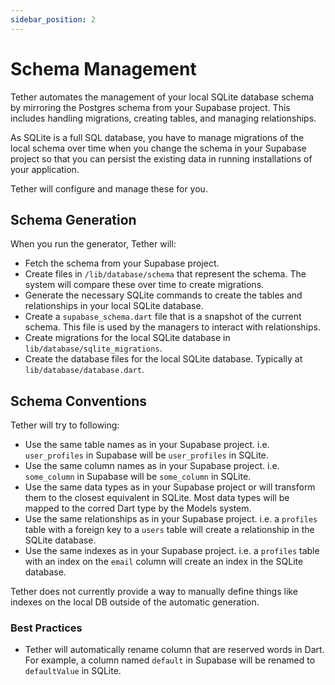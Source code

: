 ```yaml
---
sidebar_position: 2
---
```


# Schema Management

Tether automates the management of your local SQLite database schema by
mirroring the Postgres schema from your Supabase project. This includes handling
migrations, creating tables, and managing relationships.

As SQLite is a full SQL database, you have to manage migrations of the local
schema over time when you change the schema in your Supabase project so that you
can persist the existing data in running installations of your application.

Tether will configure and manage these for you.

## Schema Generation

When you run the generator, Tether will:

- Fetch the schema from your Supabase project.
- Create files in `/lib/database/schema` that represent the schema. The system
  will compare these over time to create migrations.
- Generate the necessary SQLite commands to create the tables and relationships
  in your local SQLite database.
- Create a `supabase_schema.dart` file that is a snapshot of the current schema.
  This file is used by the managers to interact with relationships.
- Create migrations for the local SQLite database in
  `lib/database/sqlite_migrations`.
- Create the database files for the local SQLite database. Typically at
  `lib/database/database.dart`.

## Schema Conventions

Tether will try to following:

- Use the same table names as in your Supabase project. i.e. `user_profiles` in
  Supabase will be `user_profiles` in SQLite.
- Use the same column names as in your Supabase project. i.e. `some_column` in
  Supabase will be `some_column` in SQLite.
- Use the same data types as in your Supabase project or will transform them to
  the closest equivalent in SQLite. Most data types will be mapped to the corred
  Dart type by the Models system.
- Use the same relationships as in your Supabase project. i.e. a `profiles`
  table with a foreign key to a `users` table will create a relationship in the
  SQLite database.
- Use the same indexes as in your Supabase project. i.e. a `profiles` table with
  an index on the `email` column will create an index in the SQLite database.

Tether does not currently provide a way to manually define things like indexes
on the local DB outside of the automatic generation.

### Best Practices

- Tether will automatically rename column that are reserved words in Dart. For
  example, a column named `default` in Supabase will be renamed to
  `defaultValue` in SQLite.
